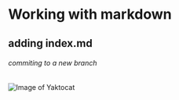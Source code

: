 # Working with markdown
## adding index.md
###### commiting to a new branch

![Image of Yaktocat](https://octodex.github.com/images/yaktocat.png)

